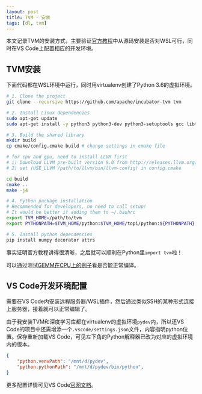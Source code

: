 ```yaml
---
layout: post
title: TVM - 安装
tags: [dl, tvm]
---
```


本文记录TVM的安装方式，主要验证[官方教程](https://docs.tvm.ai/install/from_source.html)中从源码安装是否对WSL可行，同时在VS Code上配置相应的开发环境。

<!--more-->

## TVM安装
下面代码都在WSL环境中运行，同时用virtualenv创建了Python 3.6的虚拟环境。

```bash
# 1. Clone the project
git clone --recursive https://github.com/apache/incubator-tvm tvm

# 2. Install Linux dependencies
sudo apt-get update
sudo apt-get install -y python3 python3-dev python3-setuptools gcc libtinfo-dev zlib1g-dev build-essential cmake libedit-dev libxml2-dev

# 3. Build the shared library
mkdir build
cp cmake/config.cmake build # change settings in cmake file

# for cpu and gpu, need to install LLVM first
# i) Download LLVM pre-built version 9.0 from http://releases.llvm.org/download.html
# 2) set (USE_LLVM /path/to/llvm/bin/llvm-config) in config.cmake

cd build
cmake ..
make -j4

# 4. Python package installation
# Recommended for developers, no need to call setup!
# It would be better if adding them to ~/.bashrc
export TVM_HOME=/path/to/tvm
export PYTHONPATH=$TVM_HOME/python:$TVM_HOME/topi/python:${PYTHONPATH}

# 5. Install python dependencies
pip install numpy decorator attrs
```

事实证明官方教程讲得很清晰，之后就可以顺利在Python里`import tvm`啦！

可以通过测试[GEMM在CPU上的例子](https://docs.tvm.ai/tutorials/optimize/opt_gemm.html#sphx-glr-tutorials-optimize-opt-gemm-py)看是否能正常编译。

## VS Code开发环境配置
需要在VS Code内安装远程服务器/WSL插件，然后通过类似SSH的某种形式连接上服务器，接着就可以正常编辑了。

由于我安装TVM和深度学习库都在virtualenv的虚拟环境`pydev`内，所以还VS Code的项目中还需增添一个`.vscode/settings.json`文件，内容指明python位置。保存重新加载VS Code，可见左下角的Python解释器已改为对应的虚拟环境内的版本。

```json
{
    "python.venvPath": "/mnt/d/pydev",
    "python.pythonPath": "/mnt/d/pydev/bin/python",
}
```

更多配置详情可见VS Code[官网文档](https://code.visualstudio.com/docs/python/environments#_where-the-extension-looks-for-environments)。